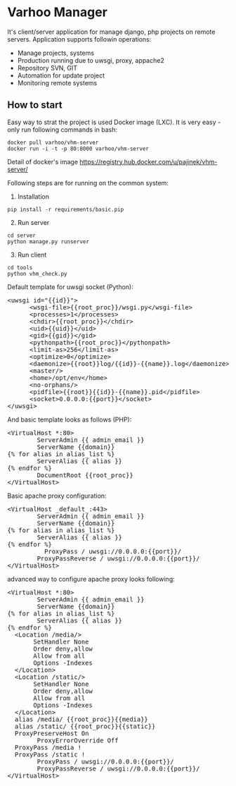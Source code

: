 Varhoo Manager
=============

It's client/server application for manage django, php projects on remote servers. Application supports followin operations:

* Manage projects, systems
* Production running due to uwsgi, proxy, appache2
* Repository SVN, GIT
* Automation for update project
* Monitoring remote systems

How to start
------------

Easy way to strat the project is used Docker image (LXC). It is very easy - only run following commands in bash:

```
docker pull varhoo/vhm-server
docker run -i -t -p 80:8000 varhoo/vhm-server
```

Detail of docker's image https://registry.hub.docker.com/u/pajinek/vhm-server/

Following steps are for running on the common system:

1) Installation

```
pip install -r requirements/basic.pip
```
 
2) Run server

```
cd server
python manage.py runserver
```
 
3) Run client

````
cd tools
python vhm_check.py
````


Default template for uwsgi socket (Python):
<pre>
&#x3C;uwsgi id=&#x22;{{id}}&#x22;&#x3E;
      &#x3C;wsgi-file&#x3E;{{root_proc}}/wsgi.py&#x3C;/wsgi-file&#x3E;
      &#x3C;processes&#x3E;1&#x3C;/processes&#x3E;
      &#x3C;chdir&#x3E;{{root_proc}}&#x3C;/chdir&#x3E;
      &#x3C;uid&#x3E;{{uid}}&#x3C;/uid&#x3E;
      &#x3C;gid&#x3E;{{gid}}&#x3C;/gid&#x3E;
      &#x3C;pythonpath&#x3E;{{root_proc}}&#x3C;/pythonpath&#x3E;
      &#x3C;limit-as&#x3E;256&#x3C;/limit-as&#x3E;
      &#x3C;optimize&#x3E;0&#x3C;/optimize&#x3E;
      &#x3C;daemonize&#x3E;{{root}}log/{{id}}-{{name}}.log&#x3C;/daemonize&#x3E;
      &#x3C;master/&#x3E;
      &#x3C;home&#x3E;/opt/env&#x3C;/home&#x3E;
      &#x3C;no-orphans/&#x3E;
      &#x3C;pidfile&#x3E;{{root}}{{id}}-{{name}}.pid&#x3C;/pidfile&#x3E;
      &#x3C;socket&#x3E;0.0.0.0:{{port}}&#x3C;/socket&#x3E;
&#x3C;/uwsgi&#x3E;
</pre>

And basic template looks as follows (PHP):
<pre>
&#x3C;VirtualHost *:80&#x3E;
        ServerAdmin {{ admin_email }}
        ServerName {{domain}}
{% for alias in alias_list %}
        ServerAlias {{ alias }}
{% endfor %}
        DocumentRoot {{root_proc}}
&#x3C;/VirtualHost&#x3E;
</pre>

Basic apache proxy configuration:

<pre>
&lt;VirtualHost _default_:443&gt;
        ServerAdmin {{ admin_email }}
        ServerName {{domain}}
{% for alias in alias_list %}
        ServerAlias {{ alias }}
{% endfor %}
          ProxyPass / uwsgi://0.0.0.0:{{port}}/
        ProxyPassReverse / uwsgi://0.0.0.0:{{port}}/
&lt;/VirtualHost&gt;
</pre>

advanced way to configure apache proxy looks following:

<pre>
&lt;VirtualHost *:80&gt;
        ServerAdmin {{ admin_email }}
        ServerName {{domain}}
{% for alias in alias_list %}
        ServerAlias {{ alias }}
{% endfor %}
  &lt;Location /media/&gt;
       SetHandler None
       Order deny,allow
       Allow from all
       Options -Indexes
  &lt;/Location&gt;
  &lt;Location /static/&gt;
       SetHandler None
       Order deny,allow
       Allow from all
       Options -Indexes
  &lt;/Location&gt;
  alias /media/ {{root_proc}}{{media}}
  alias /static/ {{root_proc}}{{static}}
  ProxyPreserveHost On
        ProxyErrorOverride Off
  ProxyPass /media !
  ProxyPass /static !
        ProxyPass / uwsgi://0.0.0.0:{{port}}/
        ProxyPassReverse / uwsgi://0.0.0.0:{{port}}/
&lt;/VirtualHost&gt;
</pre>
